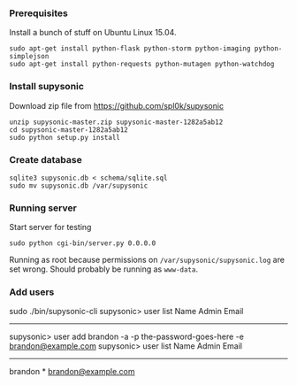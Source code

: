 ### Prerequisites ###

Install a bunch of stuff on Ubuntu Linux 15.04.

    sudo apt-get install python-flask python-storm python-imaging python-simplejson
    sudo apt-get install python-requests python-mutagen python-watchdog

### Install supysonic ###

Download zip file from https://github.com/spl0k/supysonic

    unzip supysonic-master.zip supysonic-master-1282a5ab12
    cd supysonic-master-1282a5ab12
    sudo python setup.py install

### Create database ###

    sqlite3 supysonic.db < schema/sqlite.sql
    sudo mv supysonic.db /var/supysonic

### Running server ###

Start server for testing

    sudo python cgi-bin/server.py 0.0.0.0

Running as root because permissions on `/var/supysonic/supysonic.log` are set wrong. Should probably be running as `www-data`.

### Add users ###

sudo ./bin/supysonic-cli
supysonic> user list
Name		Admin	Email
----		-----	-----

supysonic> user add brandon -a -p the-password-goes-here -e brandon@example.com
supysonic> user list
Name		Admin	Email
----		-----	-----
brandon         *	brandon@example.com
